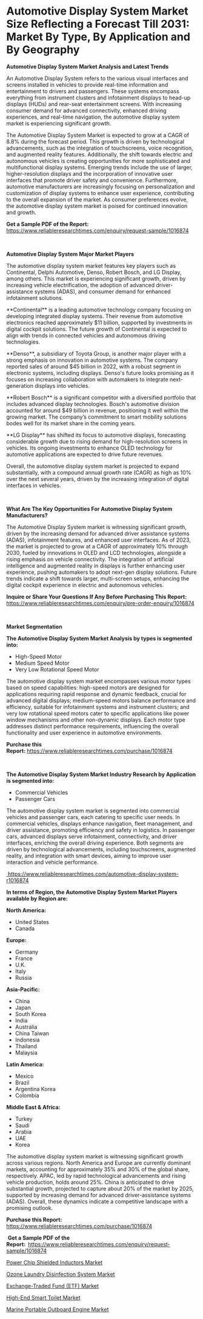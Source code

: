 <p><h1>Automotive Display System Market Size Reflecting a Forecast Till 2031: Market By Type, By Application and By Geography</h1></p><p><strong>Automotive Display System Market Analysis and Latest Trends</strong></p>
<p><p>An Automotive Display System refers to the various visual interfaces and screens installed in vehicles to provide real-time information and entertainment to drivers and passengers. These systems encompass everything from instrument clusters and infotainment displays to head-up displays (HUDs) and rear-seat entertainment screens. With increasing consumer demand for advanced connectivity, enhanced driving experiences, and real-time navigation, the automotive display system market is experiencing significant growth.</p><p>The Automotive Display System Market is expected to grow at a CAGR of 8.8% during the forecast period. This growth is driven by technological advancements, such as the integration of touchscreens, voice recognition, and augmented reality features. Additionally, the shift towards electric and autonomous vehicles is creating opportunities for more sophisticated and multifunctional display systems. Emerging trends include the use of larger, higher-resolution displays and the incorporation of innovative user interfaces that promote driver safety and convenience. Furthermore, automotive manufacturers are increasingly focusing on personalization and customization of display systems to enhance user experience, contributing to the overall expansion of the market. As consumer preferences evolve, the automotive display system market is poised for continued innovation and growth.</p></p>
<p><strong>Get a Sample PDF of the Report:&nbsp;</strong> <a href="https://www.reliableresearchtimes.com/enquiry/request-sample/1016874?utm_campaign=1612&utm_medium=2&utm_source=Github&utm_content=ia&utm_term=02112024&utm_id=automotive-display-system">https://www.reliableresearchtimes.com/enquiry/request-sample/1016874</a></p>
<p>&nbsp;</p>
<p><strong>Automotive Display System Major Market Players</strong></p>
<p><p>The automotive display system market features key players such as Continental, Delphi Automotive, Denso, Robert Bosch, and LG Display, among others. This market is experiencing significant growth, driven by increasing vehicle electrification, the adoption of advanced driver-assistance systems (ADAS), and consumer demand for enhanced infotainment solutions.</p><p>**Continental** is a leading automotive technology company focusing on developing integrated display systems. Their revenue from automotive electronics reached approximately $11 billion, supported by investments in digital cockpit solutions. The future growth of Continental is expected to align with trends in connected vehicles and autonomous driving technologies.</p><p>**Denso**, a subsidiary of Toyota Group, is another major player with a strong emphasis on innovation in automotive systems. The company reported sales of around $45 billion in 2022, with a robust segment in electronic systems, including displays. Denso's future looks promising as it focuses on increasing collaboration with automakers to integrate next-generation displays into vehicles.</p><p>**Robert Bosch** is a significant competitor with a diversified portfolio that includes advanced display technologies. Bosch's automotive division accounted for around $49 billion in revenue, positioning it well within the growing market. The company’s commitment to smart mobility solutions bodes well for its market share in the coming years.</p><p>**LG Display** has shifted its focus to automotive displays, forecasting considerable growth due to rising demand for high-resolution screens in vehicles. Its ongoing investments to enhance OLED technology for automotive applications are expected to drive future revenues.</p><p>Overall, the automotive display system market is projected to expand substantially, with a compound annual growth rate (CAGR) as high as 10% over the next several years, driven by the increasing integration of digital interfaces in vehicles.</p></p>
<p>&nbsp;</p>
<p><strong>What Are The Key Opportunities For Automotive Display System Manufacturers?</strong></p>
<p><p>The Automotive Display System market is witnessing significant growth, driven by the increasing demand for advanced driver assistance systems (ADAS), infotainment features, and enhanced user interfaces. As of 2023, the market is projected to grow at a CAGR of approximately 10% through 2030, fueled by innovations in OLED and LCD technologies, alongside a rising emphasis on vehicle connectivity. The integration of artificial intelligence and augmented reality in displays is further enhancing user experience, pushing automakers to adopt next-gen display solutions. Future trends indicate a shift towards larger, multi-screen setups, enhancing the digital cockpit experience in electric and autonomous vehicles.</p></p>
<p><strong>Inquire or Share Your Questions If Any Before Purchasing This Report:</strong> <a href="https://www.reliableresearchtimes.com/enquiry/pre-order-enquiry/1016874?utm_campaign=1612&utm_medium=2&utm_source=Github&utm_content=ia&utm_term=02112024&utm_id=automotive-display-system">https://www.reliableresearchtimes.com/enquiry/pre-order-enquiry/1016874</a></p>
<p>&nbsp;</p>
<p><strong>Market Segmentation</strong></p>
<p><strong>The Automotive Display System Market Analysis by types is segmented into:</strong></p>
<p><ul><li>High-Speed Motor</li><li>Medium Speed Motor</li><li>Very Low Rotational Speed Motor</li></ul></p>
<p><p>The automotive display system market encompasses various motor types based on speed capabilities: high-speed motors are designed for applications requiring rapid response and dynamic feedback, crucial for advanced digital displays; medium-speed motors balance performance and efficiency, suitable for infotainment systems and instrument clusters; and very low rotational speed motors cater to specific applications like power window mechanisms and other non-dynamic displays. Each motor type addresses distinct performance requirements, influencing the overall functionality and user experience in automotive environments.</p></p>
<p><strong>Purchase this Report:&nbsp;</strong><a href="https://www.reliableresearchtimes.com/purchase/1016874?utm_campaign=1612&utm_medium=2&utm_source=Github&utm_content=ia&utm_term=02112024&utm_id=automotive-display-system">https://www.reliableresearchtimes.com/purchase/1016874</a></p>
<p>&nbsp;</p>
<p><strong>The Automotive Display System Market Industry Research by Application is segmented into:</strong></p>
<p><ul><li>Commercial Vehicles</li><li>Passenger Cars</li></ul></p>
<p><p>The automotive display system market is segmented into commercial vehicles and passenger cars, each catering to specific user needs. In commercial vehicles, displays enhance navigation, fleet management, and driver assistance, promoting efficiency and safety in logistics. In passenger cars, advanced displays serve infotainment, connectivity, and driver interfaces, enriching the overall driving experience. Both segments are driven by technological advancements, including touchscreens, augmented reality, and integration with smart devices, aiming to improve user interaction and vehicle performance.</p></p>
<p><a href="https://www.reliableresearchtimes.com/automotive-display-system-r1016874?utm_campaign=1612&utm_medium=2&utm_source=Github&utm_content=ia&utm_term=02112024&utm_id=automotive-display-system">&nbsp;https://www.reliableresearchtimes.com/automotive-display-system-r1016874</a></p>
<p><strong>In terms of Region, the Automotive Display System Market Players available by Region are:</strong></p>
<p>
    <p> <strong> North America: </strong>
        <ul>
            <li>United States</li>
            <li>Canada</li>
        </ul>
        </p> 
    <p> <strong> Europe: </strong>
        <ul>
            <li>Germany</li>
            <li>France</li>
            <li>U.K.</li>
            <li>Italy</li>
            <li>Russia</li>
        </ul>
        </p> 
    <p> <strong> Asia-Pacific: </strong>
        <ul>
            <li>China</li>
            <li>Japan</li>
            <li>South Korea</li>
            <li>India</li>
            <li>Australia</li>
            <li>China Taiwan</li>
            <li>Indonesia</li>
            <li>Thailand</li>
            <li>Malaysia</li>
        </ul>
        </p> 
    <p> <strong> Latin America: </strong>
        <ul>
            <li>Mexico</li>
            <li>Brazil</li>
            <li>Argentina Korea</li>
            <li>Colombia</li>
        </ul>
        </p> 
    <p> <strong> Middle East & Africa: </strong>
        <ul>
            <li>Turkey</li>
            <li>Saudi</li>
            <li>Arabia</li>
            <li>UAE</li>
            <li>Korea</li>
        </ul>
    </p>
    </p>
<p><p>The automotive display system market is witnessing significant growth across various regions. North America and Europe are currently dominant markets, accounting for approximately 35% and 30% of the global share, respectively. APAC, led by rapid technological advancements and rising vehicle production, holds around 25%. China is anticipated to drive substantial growth, projected to capture about 20% of the market by 2025, supported by increasing demand for advanced driver-assistance systems (ADAS). Overall, these dynamics indicate a competitive landscape with a promising outlook.</p></p>
<p><strong>Purchase this Report: </strong><a href="https://www.reliableresearchtimes.com/purchase/1016874?utm_campaign=1612&utm_medium=2&utm_source=Github&utm_content=ia&utm_term=02112024&utm_id=automotive-display-system">https://www.reliableresearchtimes.com/purchase/1016874</a></p>
<p>&nbsp;<strong>Get a Sample PDF of the Report:&nbsp;&nbsp;</strong><a href="https://www.reliableresearchtimes.com/enquiry/request-sample/1016874?utm_campaign=1612&utm_medium=2&utm_source=Github&utm_content=ia&utm_term=02112024&utm_id=automotive-display-system">https://www.reliableresearchtimes.com/enquiry/request-sample/1016874</a></p>
<p><strong></strong></p>
<p><p><a href="https://www.linkedin.com/pulse/emerging-technologies-reshaping-power-chip-shielded-inductors-yp9af?utm_campaign=1612&utm_medium=2&utm_source=Github&utm_content=ia&utm_term=02112024&utm_id=automotive-display-system">Power Chip Shielded Inductors Market</a></p><p><a href="https://www.linkedin.com/pulse/ozone-laundry-disinfection-system-market-navigating-challenges-zpraf?utm_campaign=1612&utm_medium=2&utm_source=Github&utm_content=ia&utm_term=02112024&utm_id=automotive-display-system">Ozone Laundry Disinfection System Market</a></p><p><a href="https://www.linkedin.com/pulse/exploring-exchange-traded-fund-etf-market-dynamics-lu1df?utm_campaign=1612&utm_medium=2&utm_source=Github&utm_content=ia&utm_term=02112024&utm_id=automotive-display-system">Exchange-Traded Fund (ETF) Market</a></p><p><a href="https://www.linkedin.com/pulse/high-end-smart-toilet-market-innovations-trends-comprehensive-lvf2e?utm_campaign=1612&utm_medium=2&utm_source=Github&utm_content=ia&utm_term=02112024&utm_id=automotive-display-system">High-End Smart Toilet Market</a></p><p><a href="https://www.linkedin.com/pulse/marine-portable-outboard-engine-market-global-trends-forecast-avguf?utm_campaign=1612&utm_medium=2&utm_source=Github&utm_content=ia&utm_term=02112024&utm_id=automotive-display-system">Marine Portable Outboard Engine Market</a></p></p>